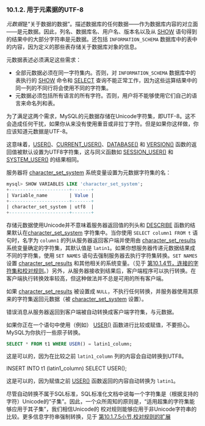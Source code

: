 ### 10.1.2. 用于元素据的UTF-8

*元数据*是“关于数据的数据”。描述数据库的任何数据——作为数据库内容的对立面——是元数据。因此，列名、数据库名、用户名、版本名以及从 [SHOW]() 语句得到的结果中的大部分字符串是元数据。还包括 `INFORMATION_SCHEMA` 数据库中的表中的内容，因为定义的那些表存储关于数据库对象的信息。

元数据表述必须满足这些需求：

* 全部元数据必须在同一字符集内。否则，对 `INFORMATION_SCHEMA` 数据库中的表执行的 [SHOW]() 命令和 [SELECT]() 查询不能正常工作，因为这些运算结果中的同一列的不同行将会使用不同的字符集。
* 元数据必须包括所有语言的所有字符。否则，用户将不能够使用它们自己的语言来命名列和表。

为了满足这两个需求，MySQL的元数据存储在Unicode字符集，即UTF-8。这不会造成任何干扰，如果你从来没有使用重音或非拉丁字符。但是如果你这样做，你应该知道元数据是UTF-8。

这意味着，[USER()]()、[CURRENT_USER()]()、[DATABASE()]() 和 [VERSION()]() 函数的返回值被默认设置为UTF8字符集，这与同义函数如 [SESSION_USER()]() 和 [SYSTEM_USER()]() 的结果相同。

服务器将 [character_set_system]() 系统变量设置为元数据字符集的名：

```sql
mysql> SHOW VARIABLES LIKE 'character_set_system';
+----------------------+-------+
| Variable_name        | Value |
+----------------------+-------+
| character_set_system | utf8  |
+----------------------+-------+

```

存储元数据使用Unicode并不意味着服务器返回值的列头和 [DESCRIBE]() 函数的结果默认在[character_set_system]() 字符集中。当你使用 `SELECT column1 FROM t` 语句时，名字为 `column1` 的列从服务器返回客户端并使用由 [character_set_results]() 系统变量确定的字符集，其默认值是 `latin1`。如果你想服务器传递元数据结果成不同的字符集，使用 `SET NAMES` 语句去强制服务器去执行字符集转换。`SET NAMES` 设置 [character_set_results]() 和其他相关的系统变量。（见于 [第10.1.4节，连接的字符集和校对规则](./10.01.04_Connection_Character_Sets_and_Collations.md)。）另外，从服务器接收到结果后，客户端程序可以执行转换。在客户端执行转换效率较高，但这种做法并不总是可用的所有客户端。

如果 [character_set_results]() 被设置成 `NULL`，不执行任何转换，并服务器使用其原来的字符集返回元数据（被 [character_set_system]() 设置）。

错误消息从服务器返回到客户端被自动转换成客户端字符集，与元数据。

如果你正在一个语句中使用（例如） [USER()]() 函数进行比较或赋值，不要担心。MySQL为你执行一些原子转换。

```sql
SELECT * FROM t1 WHERE USER() = latin1_column;
```

这是可以的，因为在比较之前 `latin1_column` 列的内容会自动转换到UTF8。

INSERT INTO t1 (latin1_column) SELECT USER();

这是可以的，因为赋值之前 [USER()]() 函数返回的内容自动转换为 `latin1`。

尽管自动转换不属于SQL标准，SQL标准化文档中说每一个字符集是（根据支持的字符）Unicode的“子集”。因此，一个众所周知的原则是，“适用超集的字符集能够应用于其子集”，我们相信Unicode的 校对规则能够应用于非Unicode字符串的比较。更多信息字符串强制转换，见于 [第10.1.7.5小节,校对规则的扩展](./10.01.07_Collation_Issues.md#10.1.7.5)
